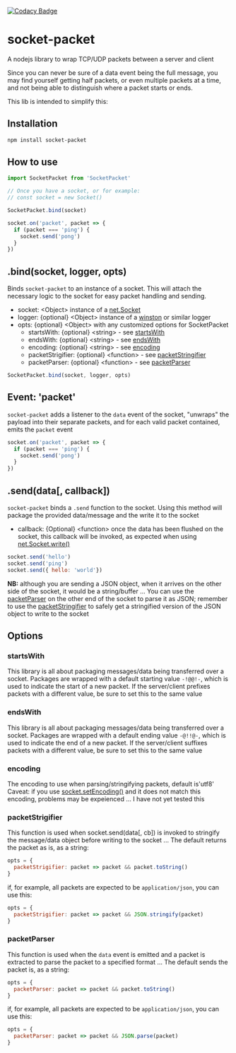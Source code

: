 [![Codacy Badge](https://api.codacy.com/project/badge/Grade/4c76e317f6ed40d4af6f255b62e590fa)](https://www.codacy.com/app/gavinvangent/socket-packet?utm_source=github.com&amp;utm_medium=referral&amp;utm_content=gavinvangent/socket-packet&amp;utm_campaign=Badge_Grade)

# socket-packet
A nodejs library to wrap TCP/UDP packets between a server and client

Since you can never be sure of a data event being the full message, you may find yourself getting half packets, or even multiple packets at a time, and not being able to distinguish where a packet starts or ends.

This lib is intended to simplify this:

## Installation

```sh
npm install socket-packet
```

## How to use

```js
import SocketPacket from 'SocketPacket'

// Once you have a socket, or for example:
// const socket = new Socket()

SocketPacket.bind(socket)

socket.on('packet', packet => {
  if (packet === 'ping') {
    socket.send('pong')
  }
})
```

## .bind(socket, logger, opts)

Binds `socket-packet` to an instance of a socket. This will attach the necessary logic to the socket for easy packet handling and sending.

- socket: \<Object\> instance of a [net.Socket](https://nodejs.org/docs/latest/api/net.html#net_class_net_socket)
- logger: {optional} \<Object\> instance of a [winston](https://www.npmjs.com/package/winston) or similar logger
- opts: {optional} \<Object\> with any customized options for SocketPacket
  - startsWith: {optional} \<string\> - see [startsWith](#startsWith)
  - endsWith: {optional} \<string\> - see [endsWith](#endsWith)
  - encoding: {optional} \<string\> - see [encoding](#encoding)
  - packetStrigifier: {optional} \<function\> - see [packetStringifier](#packetStringifier)
  - packetParser: {optional} \<function\> - see [packetParser](#packetParser)

```js
SocketPacket.bind(socket, logger, opts)
```

## Event: 'packet'

`socket-packet` adds a listener to the `data` event of the socket, "unwraps" the payload into their separate packets, and for each valid packet contained, emits the `packet` event

```js
socket.on('packet', packet => {
  if (packet === 'ping') {
    socket.send('pong')
  }
})
```

## .send(data[, callback])

`socket-packet` binds a `.send` function to the socket. Using this method will package the provided data/message and the write it to the socket

- callback: {Optional} \<function\> once the data has been flushed on the socket, this callback will be invoked, as expected when using [net.Socket.write()](https://nodejs.org/docs/latest-v8.x/api/net.html#net_socket_write_data_encoding_callback)

```js
socket.send('hello')
socket.send('ping')
socket.send({ hello: 'world'})
```

**NB:** although you are sending a JSON object, when it arrives on the other side of the socket, it would be a string/buffer ... You can use the [packetParser](#packetParser) on the other end of the socket to parse it as JSON; remember to use the [packetStringifier](#packetStringifier) to safely get a stringified version of the JSON object to write to the socket

## Options

### startsWith

This library is all about packaging messages/data being transferred over a socket. Packages are wrapped with a default starting value `-!@@!-`, which is used to indicate the start of a new packet. If the server/client prefixes packets with a different value, be sure to set this to the same value

### endsWith

This library is all about packaging messages/data being transferred over a socket. Packages are wrapped with a default ending value `-@!!@-`, which is used to indicate the end of a new packet. If the server/client suffixes packets with a different value, be sure to set this to the same value

### encoding

The encoding to use when parsing/stringifying packets, default is'utf8'
Caveat: if you use [socket.setEncoding()](https://nodejs.org/docs/latest-v8.x/api/net.html#net_socket_setencoding_encoding) and it does not match this encoding, problems may be expeienced ... I have not yet tested this

### packetStrigifier

This function is used when socket.send(data[, cb]) is invoked to stringify the message/data object before writing to the socket ... The default returns the packet as is, as a string:

```js
opts = {
  packetStrigifier: packet => packet && packet.toString()
}
```

if, for example, all packets are expected to be `application/json`, you can use this:

```js
opts = {
  packetStrigifier: packet => packet && JSON.stringify(packet)
}
```

### packetParser

This function is used when the `data` event is emitted and a packet is extracted to parse the packet to a specified format ... The default sends the packet is, as a string:

```js
opts = {
  packetParser: packet => packet && packet.toString()
}
```

if, for example, all packets are expected to be `application/json`, you can use this:

```js
opts = {
  packetParser: packet => packet && JSON.parse(packet)
}
```
